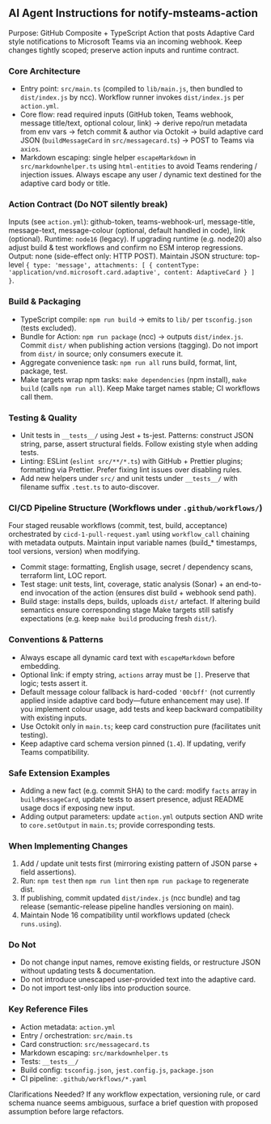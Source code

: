 ## AI Agent Instructions for notify-msteams-action

Purpose: GitHub Composite + TypeScript Action that posts Adaptive Card style notifications to Microsoft Teams via an incoming webhook. Keep changes tightly scoped; preserve action inputs and runtime contract.

### Core Architecture
- Entry point: `src/main.ts` (compiled to `lib/main.js`, then bundled to `dist/index.js` by ncc). Workflow runner invokes `dist/index.js` per `action.yml`.
- Core flow: read required inputs (GitHub token, Teams webhook, message title/text, optional colour, link) -> derive repo/run metadata from env vars -> fetch commit & author via Octokit -> build adaptive card JSON (`buildMessageCard` in `src/messagecard.ts`) -> POST to Teams via `axios`.
- Markdown escaping: single helper `escapeMarkdown` in `src/markdownhelper.ts` using `html-entities` to avoid Teams rendering / injection issues. Always escape any user / dynamic text destined for the adaptive card body or title.

### Action Contract (Do NOT silently break)
Inputs (see `action.yml`): github-token, teams-webhook-url, message-title, message-text, message-colour (optional, default handled in code), link (optional). Runtime: `node16` (legacy). If upgrading runtime (e.g. node20) also adjust build & test workflows and confirm no ESM interop regressions.
Output: none (side-effect only: HTTP POST). Maintain JSON structure: top-level `{ type: 'message', attachments: [ { contentType: 'application/vnd.microsoft.card.adaptive', content: AdaptiveCard } ] }`.

### Build & Packaging
- TypeScript compile: `npm run build` -> emits to `lib/` per `tsconfig.json` (tests excluded).
- Bundle for Action: `npm run package` (ncc) -> outputs `dist/index.js`. Commit `dist/` when publishing action versions (tagging). Do not import from `dist/` in source; only consumers execute it.
- Aggregate convenience task: `npm run all` runs build, format, lint, package, test.
- Make targets wrap npm tasks: `make dependencies` (npm install), `make build` (calls `npm run all`). Keep Make target names stable; CI workflows call them.

### Testing & Quality
- Unit tests in `__tests__/` using Jest + ts-jest. Patterns: construct JSON string, parse, assert structural fields. Follow existing style when adding tests.
- Linting: ESLint (`eslint src/**/*.ts`) with GitHub + Prettier plugins; formatting via Prettier. Prefer fixing lint issues over disabling rules.
- Add new helpers under `src/` and unit tests under `__tests__/` with filename suffix `.test.ts` to auto-discover.

### CI/CD Pipeline Structure (Workflows under `.github/workflows/`)
Four staged reusable workflows (commit, test, build, acceptance) orchestrated by `cicd-1-pull-request.yaml` using `workflow_call` chaining with metadata outputs. Maintain input variable names (build_* timestamps, tool versions, version) when modifying.
- Commit stage: formatting, English usage, secret / dependency scans, terraform lint, LOC report.
- Test stage: unit tests, lint, coverage, static analysis (Sonar) + an end-to-end invocation of the action (ensures dist build + webhook send path).
- Build stage: installs deps, builds, uploads `dist/` artefact.
If altering build semantics ensure corresponding stage Make targets still satisfy expectations (e.g. keep `make build` producing fresh `dist/`).

### Conventions & Patterns
- Always escape all dynamic card text with `escapeMarkdown` before embedding.
- Optional link: if empty string, `actions` array must be `[]`. Preserve that logic; tests assert it.
- Default message colour fallback is hard-coded `'00cbff'` (not currently applied inside adaptive card body—future enhancement may use). If you implement colour usage, add tests and keep backward compatibility with existing inputs.
- Use Octokit only in `main.ts`; keep card construction pure (facilitates unit testing).
- Keep adaptive card schema version pinned (`1.4`). If updating, verify Teams compatibility.

### Safe Extension Examples
- Adding a new fact (e.g. commit SHA) to the card: modify `facts` array in `buildMessageCard`, update tests to assert presence, adjust README usage docs if exposing new input.
- Adding output parameters: update `action.yml` outputs section AND write to `core.setOutput` in `main.ts`; provide corresponding tests.

### When Implementing Changes
1. Add / update unit tests first (mirroring existing pattern of JSON parse + field assertions).
2. Run: `npm test` then `npm run lint` then `npm run package` to regenerate dist.
3. If publishing, commit updated `dist/index.js` (ncc bundle) and tag release (semantic-release pipeline handles versioning on main).
4. Maintain Node 16 compatibility until workflows updated (check `runs.using`).

### Do Not
- Do not change input names, remove existing fields, or restructure JSON without updating tests & documentation.
- Do not introduce unescaped user-provided text into the adaptive card.
- Do not import test-only libs into production source.

### Key Reference Files
- Action metadata: `action.yml`
- Entry / orchestration: `src/main.ts`
- Card construction: `src/messagecard.ts`
- Markdown escaping: `src/markdownhelper.ts`
- Tests: `__tests__/`
- Build config: `tsconfig.json`, `jest.config.js`, `package.json`
- CI pipeline: `.github/workflows/*.yaml`

Clarifications Needed? If any workflow expectation, versioning rule, or card schema nuance seems ambiguous, surface a brief question with proposed assumption before large refactors.
